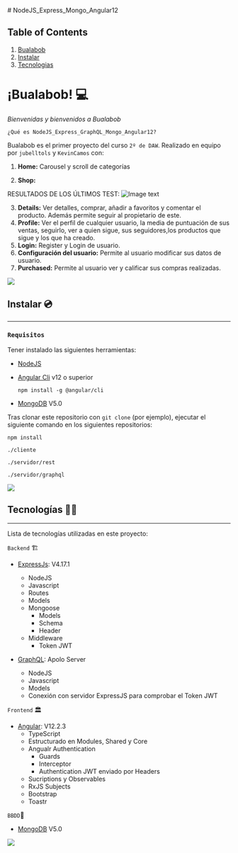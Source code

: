 


﻿# NodeJS_Express_Mongo_Angular12


## Table of Contents

1. [Bualabob](#Bualabob)
2. [Instalar](#Instalar)
3. [Tecnologias](#Tecnologias)


# ¡Bualabob! 💻
_Bienvenidas y bienvenidos a Bualabob_

`¿Qué es NodeJS_Express_GraphQL_Mongo_Angular12?`

Bualabob es el primer proyecto del curso `2º de DAW`. Realizado en equipo por `jubelltols` y `KevinCamos` con:

1. **Home:**
   Carousel y scroll de categorías

2. **Shop:**
<!-- RESULTADO -->
RESULTADOS DE LOS ÚLTIMOS TEST: ![Image text](https://img.shields.io/badge/tested%20with-Cypress-04C38E.svg)
<!-- RESULTADO -->

3. **Details:**
   Ver detalles, comprar, añadir a favoritos y comentar el producto.
   Además permite seguir al propietario de este.
4. **Profile:**
   Ver el perfil de cualquier usuario, la media de puntuación de sus ventas, seguirlo, ver a quien sigue, sus seguidores,los productos que sigue y los que ha creado.
5. **Login:**
   Register y Login de usuario.
6. **Configuración del usuario:**
   Permite al usuario modificar sus datos de usuario.
7. **Purchased:**
   Permite al usuario ver y calificar sus compras realizadas.
<img src="./assets/video1.gif">

## Instalar 💿

---

### `Requisitos`

Tener instalado las siguientes herramientas:

- [NodeJS](https://nodejs.org/en/download/)
- [Angular Cli](https://angularjs.org) v12 o superior

  ```
  npm install -g @angular/cli
  ```

- [MongoDB](https://www.mongodb.com/try/download/community) V5.0

Tras clonar este repositorio con `git clone` (por ejemplo), ejecutar el siguiente comando en los siguientes repositorios:



```
npm install
```
`./cliente`

`./servidor/rest`

`./servidor/graphql`

<img src="./assets/video2.gif">

## Tecnologías 👨‍💻

---

Lista de tecnologías utilizadas en este proyecto:

`Backend` 🏗️

- [ExpressJs](https://expressjs.com/): V4.17.1
  - NodeJS
  - Javascript
  - Routes
  - Models
  - Mongoose
    - Models
    - Schema
    - Header
  - Middleware
    - Token JWT

- [GraphQL](https://developer.mozilla.org/es/docs/Web/JavaScript): Apolo Server
  - NodeJS
  - Javascript
  - Models
  - Conexión con servidor ExpressJS para comprobar el Token JWT

`Frontend` 🏛️

- [Angular](https://angularjs.org): V12.2.3
  - TypeScript
  - Estructurado en Modules, Shared y Core
  - Angualr Authentication
    - Guards
    - Interceptor
    - Authentication JWT enviado por Headers
  - Sucriptions y Observables
  - RxJS Subjects
  - Bootstrap
  - Toastr
  

`BBDD`💾

- [MongoDB](https://www.mongodb.com/) V5.0

<img src="./assets/video3.gif">
